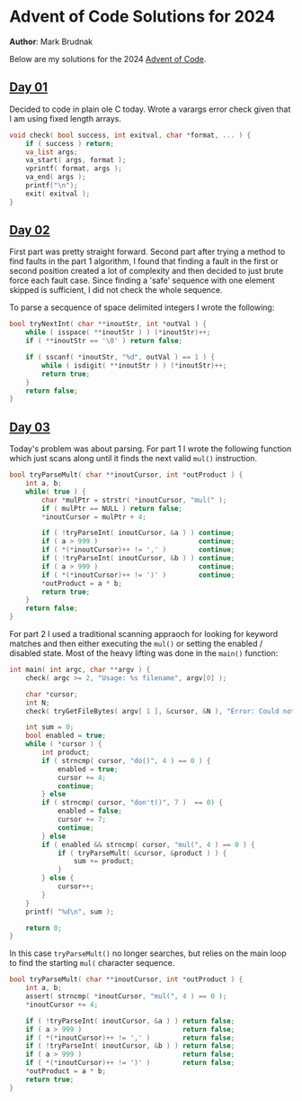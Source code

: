 # Advent of Code Solutions for 2024
**Author**: Mark Brudnak

Below are my solutions for the 2024 [Advent of Code](https://adventofcode.com/).

## [Day 01](https://adventofcode.com/2024/day/1)

Decided to code in plain ole C today.  Wrote a varargs error check given that I am using fixed length arrays.

```C
void check( bool success, int exitval, char *format, ... ) {
    if ( success ) return;
    va_list args;
    va_start( args, format );
    vprintf( format, args );
    va_end( args ); 
    printf("\n");
    exit( exitval );
}
```

## [Day 02](https://adventofcode.com/2024/day/2)

First part was pretty straight forward.  Second part after trying a method to find faults in the part 1 algorithm, I found that 
finding a fault in the first or second position created a lot of complexity and then decided to just brute force each fault case.
Since finding a 'safe' sequence with one element skipped is sufficient, I did not check the whole sequence.

To parse a secquence of space delimited integers I wrote the following:

```C
bool tryNextInt( char **inoutStr, int *outVal ) {
    while ( isspace( **inoutStr ) ) (*inoutStr)++;
    if ( **inoutStr == '\0' ) return false;

    if ( sscanf( *inoutStr, "%d", outVal ) == 1 ) {
        while ( isdigit( **inoutStr ) ) (*inoutStr)++;
        return true;
    }
    return false;
}
```

## [Day 03](https://adventofcode.com/2024/day/3)

Today's problem was about parsing.  For part 1 I wrote the following function which just scans along until it finds the next valid `mul()` instruction.

```C
bool tryParseMult( char **inoutCursor, int *outProduct ) {
    int a, b;
    while( true ) {
        char *mulPtr = strstr( *inoutCursor, "mul(" );
        if ( mulPtr == NULL ) return false;
        *inoutCursor = mulPtr + 4;

        if ( !tryParseInt( inoutCursor, &a ) ) continue;
        if ( a > 999 )                         continue;
        if ( *(*inoutCursor)++ != ',' )        continue;
        if ( !tryParseInt( inoutCursor, &b ) ) continue;
        if ( a > 999 )                         continue;
        if ( *(*inoutCursor)++ != ')' )        continue;
        *outProduct = a * b;
        return true;
    }
    return false;
}
```

For part 2 I used a traditional scanning appraoch for looking for keyword matches and then either executing the `mul()` or setting the enabled / disabled state.  Most of the heavy lifting was done in the `main()` function:

```C
int main( int argc, char **argv ) {
    check( argc >= 2, "Usage: %s filename", argv[0] );

    char *cursor;
    int N;
    check( tryGetFileBytes( argv[ 1 ], &cursor, &N ), "Error: Could not read bytes from %s.", argv[ 1 ] );

    int sum = 0;
    bool enabled = true;
    while ( *cursor ) {
        int product;
        if ( strncmp( cursor, "do()", 4 ) == 0 ) { 
            enabled = true;
            cursor += 4; 
            continue; 
        } else
        if ( strncmp( cursor, "don't()", 7 )  == 0) { 
            enabled = false;
            cursor += 7; 
            continue; 
        } else
        if ( enabled && strncmp( cursor, "mul(", 4 ) == 0 ) { 
            if ( tryParseMult( &cursor, &product ) ) {
                sum += product;
            } 
        } else { 
            cursor++; 
        }
    }
    printf( "%d\n", sum );

    return 0;
}
```

In this case `tryParseMult()` no longer searches, but relies on the main loop to find the starting `mul(` character sequence.

```C
bool tryParseMult( char **inoutCursor, int *outProduct ) {
    int a, b;
    assert( strncmp( *inoutCursor, "mul(", 4 ) == 0 );
    *inoutCursor += 4;

    if ( !tryParseInt( inoutCursor, &a ) ) return false;
    if ( a > 999 )                         return false;
    if ( *(*inoutCursor)++ != ',' )        return false;
    if ( !tryParseInt( inoutCursor, &b ) ) return false;
    if ( a > 999 )                         return false;
    if ( *(*inoutCursor)++ != ')' )        return false;
    *outProduct = a * b;
    return true;
}
```